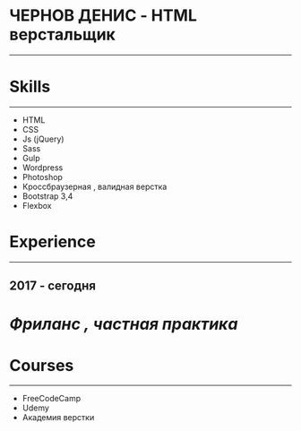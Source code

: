 # ЧЕРНОВ ДЕНИС - HTML верстальщик
***



  
# Skills
***

  - HTML 
  - CSS
  - Js (jQuery)
  - Sass
  - Gulp
  - Wordpress
  - Photoshop
  - Кроссбраузерная , валидная верстка
  - Bootstrap 3,4
  - Flexbox

# Experience
***
   2017 - сегодня
---
#  _Фриланс_ _,_ _частная_ _практика_

# Сourses 
***
- FreeCodeCamp
- Udemy
- Академия верстки





